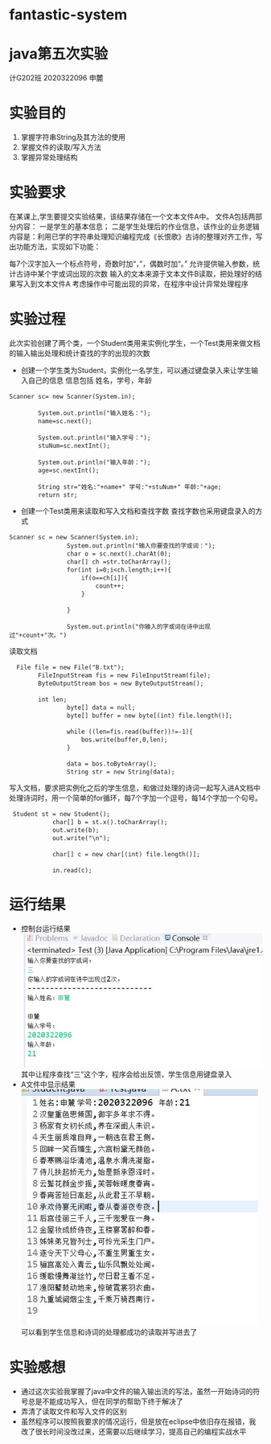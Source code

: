 # fantastic-system
# java第五次实验
  计G202班 2020322096 申麓
# 实验目的
1. 掌握字符串String及其方法的使用
2. 掌握文件的读取/写入方法
3. 掌握异常处理结构
# 实验要求
在某课上,学生要提交实验结果，该结果存储在一个文本文件A中。
文件A包括两部分内容：
一是学生的基本信息；
二是学生处理后的作业信息，该作业的业务逻辑内容是：利用已学的字符串处理知识编程完成《长恨歌》古诗的整理对齐工作，写出功能方法，实现如下功能：

每7个汉字加入一个标点符号，奇数时加“，”，偶数时加“。”
允许提供输入参数，统计古诗中某个字或词出现的次数
输入的文本来源于文本文件B读取，把处理好的结果写入到文本文件A
考虑操作中可能出现的异常，在程序中设计异常处理程序
# 实验过程
此次实验创建了两个类，一个Student类用来实例化学生，一个Test类用来做文档的输入输出处理和统计查找的字的出现的次数
- 创建一个学生类为Student，实例化一名学生，可以通过键盘录入来让学生输入自己的信息
信息包括 姓名，学号，年龄
```
Scanner sc= new Scanner(System.in);

        System.out.println("输入姓名：");
        name=sc.next();

        System.out.println("输入学号：");
        stuNum=sc.nextInt();

        System.out.println("输入年龄：");
        age=sc.nextInt();

        String str="姓名:"+name+" 学号:"+stuNum+" 年龄:"+age;
        return str;

```
- 创建一个Test类用来读取和写入文档和查找字数
查找字数也采用键盘录入的方式
```
Scanner sc = new Scanner(System.in);
                System.out.println("输入你要查找的字或词：");
                char o = sc.next().charAt(0);
                char[] ch =str.toCharArray();
                for(int i=0;i<ch.length;i++){
                    if(o==ch[i]){
                        count++;
                    }

                }

                System.out.println("你输入的字或词在诗中出现过"+count+"次。")
```
读取文档
```
  File file = new File("B.txt");
        FileInputStream fis = new FileInputStream(file);
        ByteOutputStream bos = new ByteOutputStream();
        
        int len;
                byte[] data = null;
                byte[] buffer = new byte[(int) file.length()];

                while ((len=fis.read(buffer))!=-1){
                    bos.write(buffer,0,len);
                }

                data = bos.toByteArray();
                String str = new String(data);
```
写入文档，要求把实例化之后的学生信息，和做过处理的诗词一起写入进A文档中
处理诗词时，用一个简单的for循环，每7个字加一个逗号，每14个字加一个句号。
```
 Student st = new Student();
            char[] b = st.x().toCharArray();
            out.write(b);                   
            out.write("\n");

            char[] c = new char[(int) file.length()];

            in.read(c);
```
# 运行结果
- 控制台运行结果  
![](https://github.com/shenlu-hub/fantastic-system/blob/main/%E6%8E%A7%E5%88%B6%E5%8F%B0%E7%BB%93%E6%9E%9C.JPG)  
其中让程序查找“三”这个字，程序会给出反馈，学生信息用键盘录入  
- A文件中显示结果  
![](https://github.com/shenlu-hub/fantastic-system/blob/main/%E6%96%87%E4%BB%B6.JPG)  
可以看到学生信息和诗词的处理都成功的读取并写进去了
# 实验感想
- 通过这次实验我掌握了java中文件的输入输出流的写法，虽然一开始诗词的符号总是不能成功写入，但在同学的帮助下终于解决了
- 弄清了读取文件和写入文件的区别
- 虽然程序可以按照我要求的情况运行，但是放在eclipse中依旧存在报错，我改了很长时间没改过来，还需要以后继续学习，提高自己的编程实战水平



